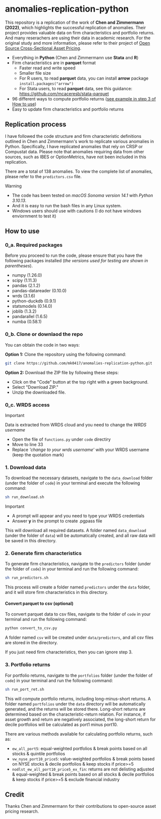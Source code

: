 # anomalies-replication-python

This repository is a replication of the work of **Chen and Zimmermann
(2022)**, which highlights the successful replication of anomalies.
Their project provides valuable data on firm characteristics and
portfolio returns. And many reserachers are using their data in
academic research. For the original study and more information, please
refer to their project of [Open Source Cross-Sectional Asset
Pricing](https://github.com/OpenSourceAP/CrossSection).

- Everything in **Python** (Chen and Zimmermann use **Stata** and
  **R**)
- Firm characteristics are in **parquet** format
  - Faster read and write speed
  - Smaller file size
  - For R users, to read **parquet** data, you can install **arrow**
  package `install.packages("arrow")`
  - For Stata users, to read **parquet** data, see this guidance:
    https://github.com/mcaceresb/stata-parquet
- 96 different ways to compute portfolio returns ([see example in step
  3 of How to use](#3.-Portfolio-returns))
- Easy to update firm characteristics and portfolio returns

## Replication process

I have followed the code structure and firm characteristic definitions
outlined in Chen and Zimmermann's work to replicate various anomalies
in Python. Specifically, I have replicated anomalies that rely on CRSP
or Compustat data. Please note that anomalies requiring data from
other sources, such as IBES or OptionMetrics, have not been included
in this replication.

There are a total of 138 anomalies. To view the complete list of
anomalies, please refer to the `predictors.csv` file.

> [!WARNING]
> - The code has been tested on *macOS Sonoma version 14.1* with *Python
3.10.13*.
> - And it is easy to run the bash files in any Linux system.
> - Windows users should use with cautions (I do not have windows
> enviornment to test it)

## How to use

### 0_a. Required packages

Before you proceed to run the code, please ensure that you have the
following packages installed (*the versions used for testing are shown
in parentheses*).

- numpy (1.26.0)
- scipy (1.11.3)
- pandas (2.1.2)
- pandas-datareader (0.10.0)
- wrds (3.1.6)
- python-duckdb (0.9.1)
- statsmodels (0.14.0)
- joblib (1.3.2)
- pandarallel (1.6.5)
- numba (0.58.1)

### 0_b. Clone or downlaod the repo

You can obtain the code in two ways:

**Option 1:** Clone the repository using the following command:

```bash
git clone https://github.com/mk0417/anomalies-replication-python.git
```

**Option 2:** Download the ZIP file by following these steps:

- Click on the "Code" button at the top right with a green background.
- Select "Download ZIP."
- Unzip the downloaded file.

### 0_c. WRDS access
> [!IMPORTANT]
> Data is extracted from WRDS cloud and you need to
> change the *WRDS username*
> - Open the file of `functions.py` under `code` directiry
> - Move to line 33
> - Replace *'change to your wrds username'* with your
> WRDS username (keep the quotation mark)

### 1. Download data 

To download the necessary datasets, navigate to the `data_download`
folder (under the folder of `code`) in your terminal and execute the
following command:

```bash
sh run_download.sh
```

> [!IMPORTANT]
> - A prompt will appear and you need to type your WRDS credentials 
> - Answer **y** in the prompt to create .pgpass file

This will download all required datasets. A folder named
`data_download` (under the folder of `data`) will be automatically
created, and all raw data will be saved in this directory.

### 2. Generate firm characteristics

To generate firm characteristics, navigate to the `predictors` folder
(under the folder of `code`) in your terminal and run the following
command:

```bash
sh run_predictors.sh
```

This process will create a folder named `predictors` under the `data`
folder, and it will store firm characteristics in this directory.

#### Convert parquet to csv (optional)
To convert parquet data to csv files, navigate to the folder of `code`
in your terminal and run the following command:
 
```bash
python convert_to_csv.py
```

A folder named `csv` will be created under `data/predictors`, and all
csv files are stored in the directory.

If you just need firm characteristics, then you can ignore step 3.

### 3. Portfolio returns

For portfolio returns, navigate to the `portfolios` folder (under the
folder of `code`) in your terminal and run the following command:

```bash
sh run_port_ret.sh
```

This will compute portfolio returns, including long-minus-short
returns. A folder named `portfolios` under the `data` directory will
be automatically generated, and the returns will be stored there.
Long-short returns are determined based on the characteristic-return
relation. For instance, if asset growth and return are negatively
associated, the long-short return for decile portfolios will be
calculated as port1 minus port10.

There are various methods available for calculating portfolio returns,
such as:
- `ew_all_port5`: equal-weighted portfolios & break points based on
  all stocks & quintile portfolios
- `vw_nyse_port10_price5`: value-weighted portfolios & break points
  based on NYSE stocks & decile portfolios & keep stocks if price>=5
- `nodlst_ew_all_port10_price5_ex_fin`: returns are not delisting
  adjusted & equal-weighted & break points based on all stocks &
  decile portfolios & keep stocks if price>=5 & exclude financial
  industry

## Credit
Thanks Chen and Zimmermann for their contributions to open-source
asset pricing research.
